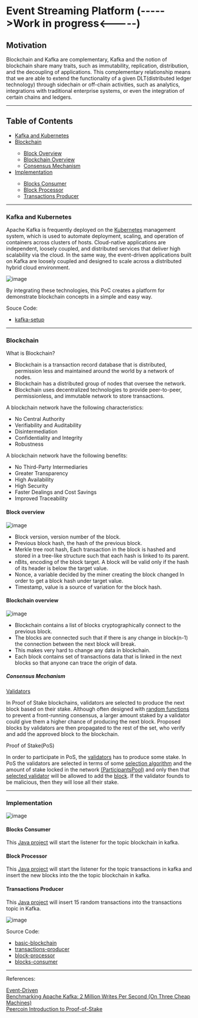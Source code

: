 # Event Streaming Platform (----->Work in progress<-----)

## Motivation

Blockchain and Kafka are complementary, Kafka and the notion of blockchain share many traits, such as immutability, replication, distribution, and the decoupling of applications. This complementary relationship means that we are able to extend the functionality of a given DLT(distributed ledger technology) through sidechain or off-chain activities, such as analytics, integrations with traditional enterprise systems, or even the integration of certain chains and ledgers. 
 
<hr>

## Table of Contents<br>
<ul>
<li><a href="https://github.com/gcp-development/event-streaming-platform#kafka-and-kubernetes" target="_self">Kafka and Kubernetes</a></li>
<li><a href="https://github.com/gcp-development/event-streaming-platform/blob/main/README.md#blockchain" target="_self">Blockchain</a></li> 
<ul>
<li><a href="https://github.com/gcp-development/event-streaming-platform#block-overview" target="_self">Block Overview</a></li>
<li><a href="https://github.com/gcp-development/event-streaming-platform#blockchain-overview" target="_self">Blockchain Overview</a></li>
<li><a href="https://github.com/gcp-development/event-streaming-platform#consensus-mechanism" target="_self">Consensus Mechanism</a></li>
</ul>
<li> <a href="https://github.com/gcp-development/event-streaming-platform#implementation" target="_blank">Implementation</a></li>
 <ul>
  <li><a href="https://github.com/gcp-development/event-streaming-platform#blocks-consumer" target="blank">Blocks Consumer</a></li>
  <li><a href="https://github.com/gcp-development/event-streaming-platform#block-processor" target="blank">Block Processor</a></li>
  <li><a href="https://github.com/gcp-development/event-streaming-platform#transactions-producer" target="blank">Transactions Producer</a></li>
 </ul>
 
 
 
 
</ul>
<hr>

### Kafka and Kubernetes

Apache Kafka is frequently deployed on the [Kubernetes](https://kubernetes.io/) management system, which is used to automate deployment, scaling, and operation of containers across clusters of hosts. Cloud-native applications are independent, loosely coupled, and distributed services that deliver high scalability via the cloud. In the same way, the event-driven applications built on Kafka are loosely coupled and designed to scale across a distributed hybrid cloud environment.

![image](https://user-images.githubusercontent.com/76512851/205594178-5de3849d-9e34-4920-ba2b-4e2326469168.png)

By integrating these technologies, this PoC creates a platform for demonstrate blockchain concepts in a simple and easy way.

Souce Code:
<ul>
<li><a href="https://github.com/gcp-development/event-streaming-platform/tree/main/kafka-setup" target="blank">kafka-setup</a></li>
</ul>

<hr>

### Blockchain

What is Blockchain?
<ul>
 <li>Blockchain is a transaction record database that is distributed, permission less and maintained around the world by a
network of nodes.</li>
 <li>Blockchain has a distributed group of nodes that oversee the network.</li>
 <li>Blockchain uses decentralized technologies to provide peer-to-peer, permissionless, and immutable network to store
transactions.</li>
</ul>
 
A blockchain network have the following characteristics:
<ul>
 <li>No Central Authority</li>
 <li>Verifiability and Auditability</li>
 <li>Disintermediation</li>
 <li>Confidentiality and Integrity</li>
 <li>Robustness</li>
</ul>

A blockchain network have the following benefits:
<ul>
 <li>No Third-Party Intermediaries</li>
 <li>Greater Transparency</li>
 <li>High Availability</li>
 <li>High Security</li>
 <li>Faster Dealings and Cost Savings</li>
 <li>Improved Traceability</li>
</ul>

#### Block overview

![image](https://user-images.githubusercontent.com/76512851/206841362-e0757f53-a059-4790-a5f3-2d154e04fe34.png)

<ul>
 <li>Block version, version number of the block.</li>
 <li>Previous block hash, the hash of the previous block.</li>
 <li>Merkle tree root hash, Each transaction in the block is
hashed and stored in a tree-like structure such that
  each hash is linked to its parent.</li>
 <li>nBits, encoding of the block target. A block will be
valid only if the hash of its header is below the target
value.</li>
 <li>Nonce, a variable decided by the miner creating the
block changed In order to get a block hash under
target value.</li>
 <li>Timestamp, value is a source of variation for the block
hash.</li>
</ul>

#### Blockchain overview

![image](https://user-images.githubusercontent.com/76512851/206840630-235d178e-b796-456f-8ec7-d85799cff948.png)

<ul>
 <li>Blockchain contains a list of blocks cryptographically connect to the previous block.</li>
 <li>The blocks are connected such that if there is any change in block(n-1) the connection between the next block will
break.</li>
 <li>This makes very hard to change any data in blockchain.</li>
 <li>Each block contains set of transactions data that is linked in the next blocks so that anyone can trace the origin of data.</li>
</ul>

##### Consensus Mechanism

[Validators](https://github.com/gcp-development/event-streaming-platform/blob/main/basic-blockchain/src/main/java/org/blockchain/Validator.java)

In Proof of Stake blockchains, validators are selected to produce the next block based on their stake. Although often designed with [random functions](https://github.com/gcp-development/event-streaming-platform/blob/main/basic-blockchain/src/main/java/org/blockchain/ParticipantsPool.java#L53) to prevent a front-running consensus, a larger amount staked by a validator could give them a higher chance of producing the next block. Proposed blocks by validators are then propagated to the rest of the set, who verify and add the approved block to the blockchain. 

Proof of Stake(PoS)

In order to participate in PoS, the [validators](https://github.com/gcp-development/event-streaming-platform/blob/main/basic-blockchain/src/main/java/org/blockchain/Validator.java) has to produce some stake. In PoS the validators are selected in terms of some [selection algorithm](https://github.com/gcp-development/event-streaming-platform/blob/main/basic-blockchain/src/main/java/org/blockchain/ParticipantsPool.java#L53) and the amount of stake locked in the network [(ParticipantsPool)](https://github.com/gcp-development/event-streaming-platform/blob/main/basic-blockchain/src/main/java/org/blockchain/ParticipantsPool.java) and only then that [selected validator](https://github.com/gcp-development/event-streaming-platform/blob/main/basic-blockchain/src/main/java/org/blockchain/ParticipantsPool.java#L53) will be allowed to add the [block](https://github.com/gcp-development/event-streaming-platform/blob/main/basic-blockchain/src/main/java/org/blockchain/Block.java). If the validator founds to be malicious, then they will lose all their stake.

<hr>

### Implementation

![image](https://user-images.githubusercontent.com/76512851/206766875-be6a8c1b-f274-4aa9-8389-78747e4fe1f9.png)

#### Blocks Consumer

This [Java project](https://github.com/gcp-development/event-streaming-platform/tree/main/blocks-consumer) will start the listener for the topic blockchain in kafka.

#### Block Processor

This [Java project](https://github.com/gcp-development/event-streaming-platform/tree/main/blocks-consumer) will start the listener for the topic transactions in kafka and insert the new blocks into the the topic blockchain in kafka.

#### Transactions Producer

This [Java project](https://github.com/gcp-development/event-streaming-platform/tree/main/transactions-producer) will insert 15 random transactions into the transactions topic in Kafka.

![image](https://user-images.githubusercontent.com/76512851/207057282-e3264dba-e072-43bc-9c8b-5d5cbfe684a3.png)



Source Code:
<ul>
 <li><a href="https://github.com/gcp-development/event-streaming-platform/tree/main/basic-blockchain" target="_blank">basic-blockchain</a></li>
 <li><a href="https://github.com/gcp-development/event-streaming-platform/tree/main/transactions-producer" target="_blank">transactions-producer</a></li>
 <li><a href="https://github.com/gcp-development/event-streaming-platform/tree/main/block-processor" target="_blank">block-processor</a></li>
 <li><a href="https://github.com/gcp-development/event-streaming-platform/tree/main/blocks-consumer" target="_blank">blocks-consumer</a></li>
</ul>


<hr>
References:<br>

[Event-Driven](https://martinfowler.com/articles/201701-event-driven.html)<br>
[Benchmarking Apache Kafka: 2 Million Writes Per Second (On Three Cheap Machines)](https://engineering.linkedin.com/kafka/benchmarking-apache-kafka-2-million-writes-second-three-cheap-machines)<br>
[Peercoin Introduction to Proof-of-Stake](https://www.peercoin.net/docs/proof-of-stake)<br>
